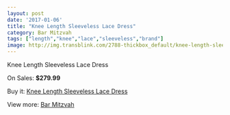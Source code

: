 ```yaml
---
layout: post
date: '2017-01-06'
title: "Knee Length Sleeveless Lace Dress"
category: Bar Mitzvah
tags: ["length","knee","lace","sleeveless","brand"]
image: http://img.transblink.com/2788-thickbox_default/knee-length-sleeveless-lace-dress.jpg
---
```

Knee Length Sleeveless Lace Dress

On Sales: **$279.99**
<a href="https://www.transblink.com/en/bar-mitzvah/890-knee-length-sleeveless-lace-dress.html"><amp-img layout="responsive" width="600" height="600" src="//img.transblink.com/2788-thickbox_default/knee-length-sleeveless-lace-dress.jpg" alt="Knee Length Sleeveless Lace Dress 0" /></a>
<a href="https://www.transblink.com/en/bar-mitzvah/890-knee-length-sleeveless-lace-dress.html"><amp-img layout="responsive" width="600" height="600" src="//img.transblink.com/2790-thickbox_default/knee-length-sleeveless-lace-dress.jpg" alt="Knee Length Sleeveless Lace Dress 1" /></a>
<a href="https://www.transblink.com/en/bar-mitzvah/890-knee-length-sleeveless-lace-dress.html"><amp-img layout="responsive" width="600" height="600" src="//img.transblink.com/2789-thickbox_default/knee-length-sleeveless-lace-dress.jpg" alt="Knee Length Sleeveless Lace Dress 2" /></a>

Buy it: [Knee Length Sleeveless Lace Dress](https://www.transblink.com/en/bar-mitzvah/890-knee-length-sleeveless-lace-dress.html "Knee Length Sleeveless Lace Dress")

View more: [Bar Mitzvah](https://www.transblink.com/en/2-bar-mitzvah "Bar Mitzvah")